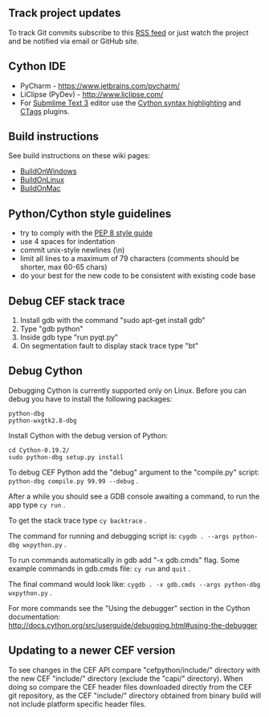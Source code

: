 ## Track project updates ##

To track Git commits subscribe to this [RSS feed](../../commits/master.atom)
or just watch the project and be notified via email or GitHub site.

## Cython IDE

* PyCharm - https://www.jetbrains.com/pycharm/
* LiClipse (PyDev) - http://www.liclipse.com/
* For [Submlime Text 3](https://www.sublimetext.com/3) editor use the [Cython syntax highlighting](https://github.com/NotSqrt/sublime-cython) and [CTags](https://github.com/SublimeText/CTags) plugins.

## Build instructions ##

See build instructions on these wiki pages:
  * [BuildOnWindows](BuildOnWindows)
  * [BuildOnLinux](BuildOnLinux)
  * [BuildOnMac](BuildOnMac)

## Python/Cython style guidelines ##

  * try to comply with the [PEP 8 style guide](http://www.python.org/dev/peps/pep-0008/)
  * use 4 spaces for indentation
  * commit unix-style newlines (\n)
  * limit all lines to a maximum of 79 characters (comments should be shorter, max 60-65 chars)
  * do your best for the new code to be consistent with existing code base

## Debug CEF stack trace ##

  1. Install gdb with the command "sudo apt-get install gdb"
  2. Type "gdb python"
  3. Inside gdb type "run pyqt.py"
  4. On segmentation fault to display stack trace type "bt"

## Debug Cython ##

Debugging Cython is currently supported only on Linux. Before you can
debug you have to install the following packages:
```
python-dbg
python-wxgtk2.8-dbg
```

Install Cython with the debug version of Python:
```
cd Cython-0.19.2/
sudo python-dbg setup.py install
```

To debug CEF Python add the "debug" argument to the "compile.py" script:
`python-dbg compile.py 99.99 --debug` .

After a while you should see a GDB console awaiting a command, to run
the app type `cy run` .

To get the stack trace type `cy backtrace` .

The command for running and debugging script is:
`cygdb . --args python-dbg wxpython.py` .

To run commands automatically in gdb add "-x gdb.cmds" flag. Some example
commands in gdb.cmds file: `cy run` and `quit` .

The final command would look like:
`cygdb . -x gdb.cmds --args python-dbg wxpython.py` .

For more commands see the "Using the debugger" section in the Cython documentation:
http://docs.cython.org/src/userguide/debugging.html#using-the-debugger

## Updating to a newer CEF version ##

To see changes in the CEF API compare "cefpython/include/" directory with
the new CEF "include/" directory (exclude the "capi/" directory). When
doing so compare the CEF header files downloaded directly from the CEF git
repository, as the CEF "include/" directory obtained from binary build will
not include platform specific header files.

